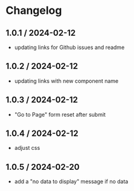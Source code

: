 # Changelog

## 1.0.1 / 2024-02-12

-   updating links for Github issues and readme

## 1.0.2 / 2024-02-12

-   updating links with new component name

## 1.0.3 / 2024-02-12

-   "Go to Page" form reset after submit

## 1.0.4 / 2024-02-12

-   adjust css

## 1.0.5 / 2024-02-20

-   add a "no data to display" message if no data
